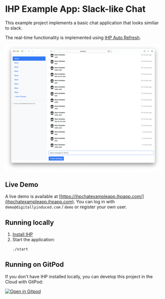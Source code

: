 # IHP Example App: Slack-like Chat


This example project implements a basic chat application that looks similiar to slack.

The real-time functionality is implemented using [IHP Auto Refresh](https://ihp.digitallyinduced.com/Guide/auto-refresh.html).

<p align="center">
    <img src="static/screenshot.png" />
</p>

## Live Demo

A live demo is available at [https://ihpchatexampleapp.ihpapp.com/](ihpchatexampleapp.ihpapp.com). You can log in with `demo@digitallyinduced.com` / `demo` or register your own user.


## Running locally

1. [Install IHP](https://ihp.digitallyinduced.com/Guide/installation.html)
2. Start the application:
    ```bash
    ./start
    ```

## Running on GitPod

If you don't have IHP installed locally, you can develop this project in the Cloud with GitPod:

[![Open in Gitpod](https://gitpod.io/button/open-in-gitpod.svg)](https://gitpod.io/#https://github.com/digitallyinduced/ihp-chat-example-app)